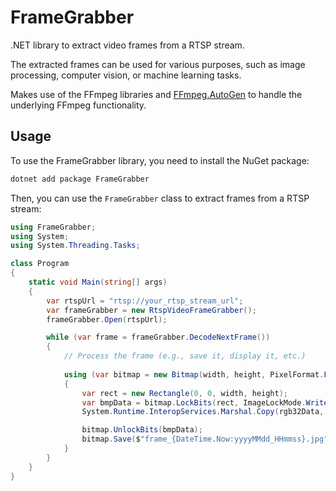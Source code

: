 # FrameGrabber

.NET library to extract video frames from a RTSP stream.

The extracted frames can be used for various purposes, such as image processing, computer vision, or machine learning tasks.

Makes use of the FFmpeg libraries and [FFmpeg.AutoGen](shttps://github.com/Ruslan-B/FFmpeg.AutoGen) to handle the underlying FFmpeg functionality.

## Usage

To use the FrameGrabber library, you need to install the NuGet package:

```bash
dotnet add package FrameGrabber
```

Then, you can use the `FrameGrabber` class to extract frames from a RTSP stream:

```csharp
using FrameGrabber;
using System;
using System.Threading.Tasks;

class Program
{
    static void Main(string[] args)
    {
        var rtspUrl = "rtsp://your_rtsp_stream_url";
        var frameGrabber = new RtspVideoFrameGrabber();
        frameGrabber.Open(rtspUrl);

        while (var frame = frameGrabber.DecodeNextFrame())
        {
            // Process the frame (e.g., save it, display it, etc.)
   
            using (var bitmap = new Bitmap(width, height, PixelFormat.Format32bppRgb))
            {
                var rect = new Rectangle(0, 0, width, height);
                var bmpData = bitmap.LockBits(rect, ImageLockMode.WriteOnly, bitmap.PixelFormat);
                System.Runtime.InteropServices.Marshal.Copy(rgb32Data, 0, bmpData.Scan0, rgb32Data.Length);

                bitmap.UnlockBits(bmpData);
                bitmap.Save($"frame_{DateTime.Now:yyyyMMdd_HHmmss}.jpg", ImageFormat.Jpeg);
            }   
        }
    }
}
```
